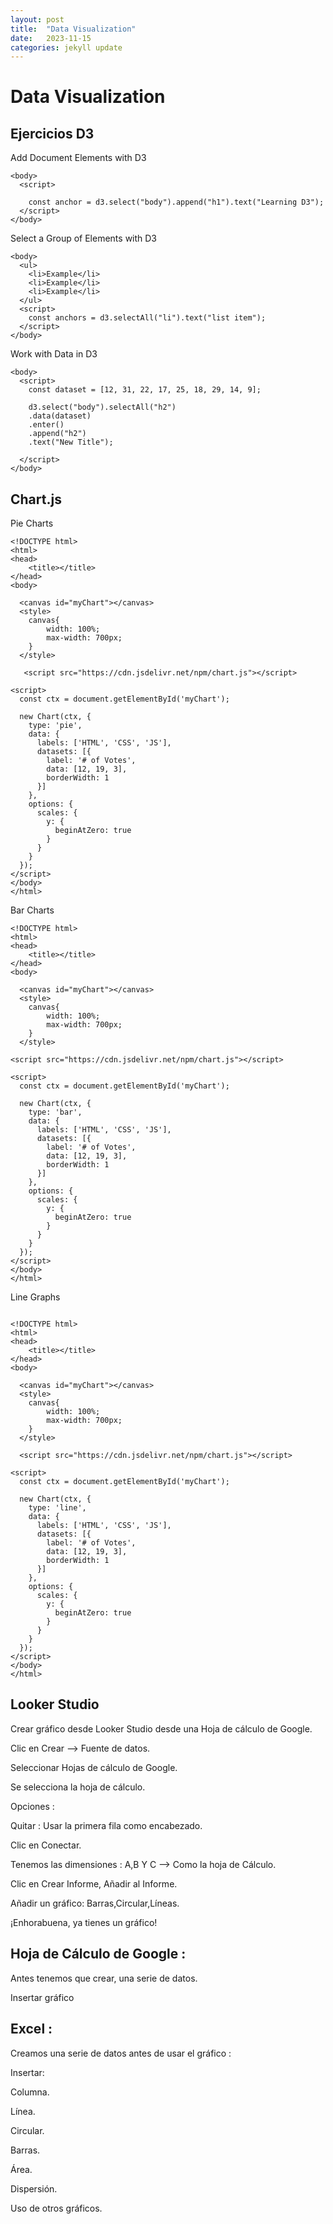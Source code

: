 ```yaml
---
layout: post
title:  "Data Visualization"
date:   2023-11-15
categories: jekyll update
---
```


# Data Visualization

## Ejercicios D3 

 Add Document Elements with D3

~~~~
<body>
  <script>
 
    const anchor = d3.select("body").append("h1").text("Learning D3");
  </script>
</body>
~~~~

Select a Group of Elements with D3

~~~~
<body>
  <ul>
    <li>Example</li>
    <li>Example</li>
    <li>Example</li>
  </ul>
  <script>
    const anchors = d3.selectAll("li").text("list item");
  </script>
</body>
~~~~

Work with Data in D3

~~~~
<body>
  <script>
    const dataset = [12, 31, 22, 17, 25, 18, 29, 14, 9];
    
    d3.select("body").selectAll("h2")
    .data(dataset)
    .enter()
    .append("h2")
    .text("New Title");

  </script>
</body>
~~~~



## Chart.js


Pie Charts
~~~~
<!DOCTYPE html>
<html>
<head>
	<title></title>
</head>
<body>
	
  <canvas id="myChart"></canvas>
  <style>
  	canvas{
  		width: 100%;
  		max-width: 700px;
  	}
  </style>

   <script src="https://cdn.jsdelivr.net/npm/chart.js"></script>

<script>
  const ctx = document.getElementById('myChart');

  new Chart(ctx, {
    type: 'pie',
    data: {
      labels: ['HTML', 'CSS', 'JS'],
      datasets: [{
        label: '# of Votes',
        data: [12, 19, 3],
        borderWidth: 1
      }]
    },
    options: {
      scales: {
        y: {
          beginAtZero: true
        }
      }
    }
  });
</script>
</body>
</html>
~~~~


Bar Charts

~~~~
<!DOCTYPE html>
<html>
<head>
	<title></title>
</head>
<body>
	
  <canvas id="myChart"></canvas>
  <style>
  	canvas{
  		width: 100%;
  		max-width: 700px;
  	}
  </style>

<script src="https://cdn.jsdelivr.net/npm/chart.js"></script>

<script>
  const ctx = document.getElementById('myChart');

  new Chart(ctx, {
    type: 'bar',
    data: {
      labels: ['HTML', 'CSS', 'JS'],
      datasets: [{
        label: '# of Votes',
        data: [12, 19, 3],
        borderWidth: 1
      }]
    },
    options: {
      scales: {
        y: {
          beginAtZero: true
        }
      }
    }
  });
</script>
</body>
</html>
~~~~

Line Graphs 

~~~~

<!DOCTYPE html>
<html>
<head>
	<title></title>
</head>
<body>
	
  <canvas id="myChart"></canvas>
  <style>
  	canvas{
  		width: 100%;
  		max-width: 700px;
  	}
  </style>

  <script src="https://cdn.jsdelivr.net/npm/chart.js"></script>

<script>
  const ctx = document.getElementById('myChart');

  new Chart(ctx, {
    type: 'line',
    data: {
      labels: ['HTML', 'CSS', 'JS'],
      datasets: [{
        label: '# of Votes',
        data: [12, 19, 3],
        borderWidth: 1
      }]
    },
    options: {
      scales: {
        y: {
          beginAtZero: true
        }
      }
    }
  });
</script>
</body>
</html>
~~~~

## Looker Studio

Crear gráfico desde Looker Studio desde una Hoja de cálculo de Google.



Clic en Crear  --> Fuente de datos.

Seleccionar Hojas de cálculo de Google.

Se selecciona la hoja de cálculo.

Opciones :

Quitar : Usar la primera fila como encabezado.

Clic en Conectar.

Tenemos las dimensiones : A,B Y C --> Como la hoja de Cálculo.


Clic en Crear Informe, Añadir al Informe.

Añadir un gráfico: Barras,Circular,Líneas.

¡Enhorabuena, ya tienes un gráfico!



## Hoja de Cálculo de Google :

Antes tenemos que crear, una serie de datos.

Insertar gráfico

## Excel :

Creamos una serie de datos antes de usar el gráfico :

Insertar:  

Columna.

Línea.

Circular.

Barras.

Área.

Dispersión.

Uso de otros gráficos.
